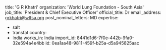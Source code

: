 title: 'G R Khatri'
organization: 'World Lung Foundation - South Asia'
job_title: 'President & Chief Executive Officer'
official_title: Dr
email_address: grkhatri@wlfsa.org
post_nominal_letters: MD
expertise:
  - salt
  - transfat
country:
  - India
works_in: India
import_id: 8441d1d6-7f0e-442b-9fa0-32e594a4e4bb
id: 0ea1aa48-9811-459f-b25a-d5a945825aac
